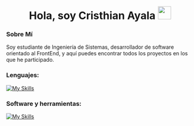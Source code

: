 <h1 align="center">Hola, soy Cristhian Ayala <img src="https://media.giphy.com/media/hvRJCLFzcasrR4ia7z/giphy.gif" width="35"></h1>

### Sobre Mí
Soy estudiante de Ingeniería de Sistemas, desarrollador de software orientado al FrontEnd, y aquí puedes encontrar todos los proyectos en los que he participado.

### Lenguajes:
[![My Skills](https://skillicons.dev/icons?i=html,css,js,java,py,bootstrap,mysql,postgres&perline=10)](https://skillicons.dev)

### Software y herramientas:
[![My Skills](https://skillicons.dev/icons?i=vscode,figma,notion&perline=10)](https://skillicons.dev)
  
